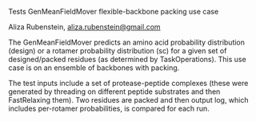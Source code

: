 Tests GenMeanFieldMover flexible-backbone packing use case 

Aliza Rubenstein, aliza.rubenstein@gmail.com

The GenMeanFieldMover predicts an amino acid probability distribution (design) or a rotamer probability distribution (sc) for a given set of designed/packed residues (as determined by TaskOperations).  This use case is on an ensemble of backbones with packing.

The test inputs include a set of protease-peptide complexes (these were generated by threading on different peptide substrates and then FastRelaxing them).  Two residues are packed and then output log, which includes per-rotamer probabilities, is compared for each run. 
